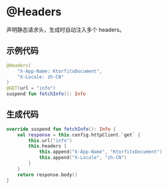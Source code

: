 # @Headers

声明静态请求头，生成时自动注入多个 headers。

## 示例代码

```kotlin
@Headers(
	"X-App-Name: KtorfitxDocument",
	"X-Locale: zh-CN"
)
@GET(url = "info")
suspend fun fetchInfo(): Info
```

## 生成代码

```kotlin
override suspend fun fetchInfo(): Info {
	val response = this.config.httpClient.`get` {
		this.url("info")
		this.headers {
			this.append("X-App-Name", "KtorfitxDocument")
			this.append("X-Locale", "zh-CN")
		}
	}
	return response.body()
}
```